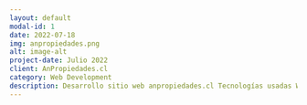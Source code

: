 ```yaml
---
layout: default
modal-id: 1
date: 2022-07-18
img: anpropiedades.png
alt: image-alt
project-date: Julio 2022
client: AnPropiedades.cl
category: Web Development
description: Desarrollo sitio web anpropiedades.cl Tecnologías usadas Wordpress - MySql - Elementor - CRM Inmobiliario
---
```

